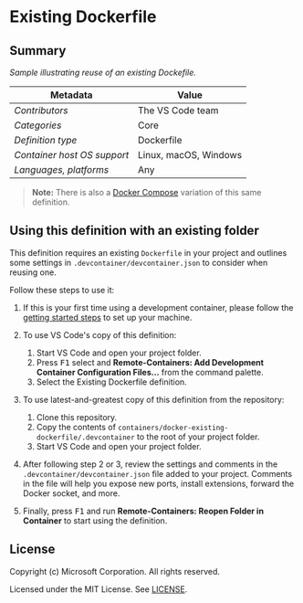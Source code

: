 # Existing Dockerfile

## Summary

*Sample illustrating reuse of an existing Dockefile.*

| Metadata | Value |  
|----------|-------|
| *Contributors* | The VS Code team |
| *Categories* | Core |
| *Definition type* | Dockerfile |
| *Container host OS support* | Linux, macOS, Windows |
| *Languages, platforms* | Any |

> **Note:** There is also a [Docker Compose](../docker-existing-docker-compose) variation of this same definition.

## Using this definition with an existing folder

This definition requires an existing `Dockerfile` in your project and outlines some settings in `.devcontainer/devcontainer.json` to consider when reusing one.

Follow these steps to use it:

1. If this is your first time using a development container, please follow the [getting started steps](https://aka.ms/vscode-remote/containers/getting-started) to set up your machine.

2. To use VS Code's copy of this definition:
   1. Start VS Code and open your project folder.
   2. Press <kbd>F1</kbd> select and **Remote-Containers: Add Development Container Configuration Files...** from the command palette.
   3. Select the Existing Dockerfile definition.

3. To use latest-and-greatest copy of this definition from the repository:
   1. Clone this repository.
   2. Copy the contents of `containers/docker-existing-dockerfile/.devcontainer` to the root of your project folder.
   3. Start VS Code and open your project folder.

4. After following step 2 or 3, review the settings and comments in the `.devcontainer/devcontainer.json` file added to your project. Comments in the file will help you expose new ports, install extensions, forward the Docker socket, and more.

5. Finally, press <kbd>F1</kbd> and run **Remote-Containers: Reopen Folder in Container** to start using the definition.

## License

Copyright (c) Microsoft Corporation. All rights reserved.

Licensed under the MIT License. See [LICENSE](https://github.com/Microsoft/vscode-dev-containers/blob/master/LICENSE). 

